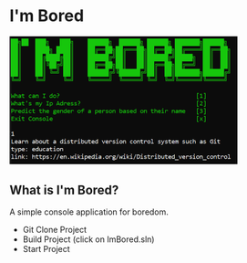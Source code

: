 # I'm Bored

<img src="/image.png" width="400"/>


## What is I'm Bored?

A simple console application for boredom.

- Git Clone Project
- Build Project (click on ImBored.sln)
- Start Project
